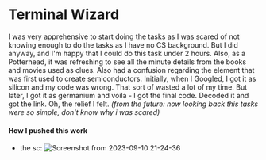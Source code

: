 # Terminal Wizard 
I was very apprehensive to start doing the tasks as I was scared of not knowing enough to do the tasks as I have no CS background. But I did anyway, and I'm happy that I could do this task under 2 hours. Also, as a Potterhead, it was refreshing to see all the minute details from the books and movies used as clues. Also had a confusion regarding the element that was first used to create semiconductors. Initially, when I Googled, I got it as silicon and my code was wrong. That sort of wasted a lot of my time. But later, I got it as germanium and voila - I got the final code. Decoded it and got the link. Oh, the relief I felt. *(from the future: now looking back this tasks were so simple, don't know why i was scared)*

#### How I pushed this work  
- the sc:
![Screenshot from 2023-09-10 21-24-36](https://github.com/pn1616/amfoss_tasks/assets/143744137/028af4dd-248f-4d6e-8cb8-cb36a97519ca)
